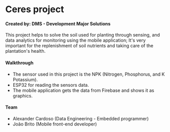 # Ceres project
#### Created by: DMS - Development Major Solutions
This project helps to solve the soil used for planting through sensing, and data analytics for monitoring using the mobile application; It's very important for the replenishment of soil nutrients and taking care of the plantation's health.

#### Walkthrough
- The sensor used in this project is the NPK (Nitrogen, Phosphorus, and K Potassium).
- ESP32 for reading the sensors data.
- The mobile application gets the data from Firebase and shows it as graphics.

#### Team
- Alexander Cardoso (Data Engineering - Embedded programmer)
- João Brito (Mobile front-end developer)
